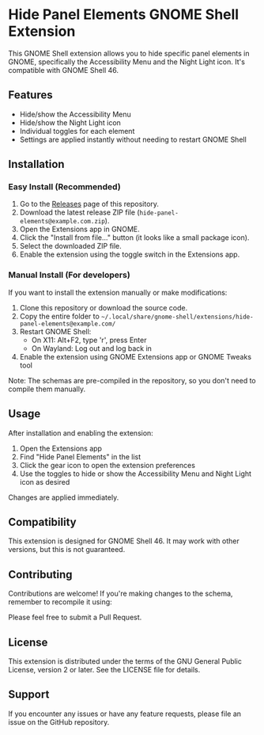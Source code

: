 # Hide Panel Elements GNOME Shell Extension

This GNOME Shell extension allows you to hide specific panel elements in GNOME, specifically the Accessibility Menu and the Night Light icon. It's compatible with GNOME Shell 46.

## Features

- Hide/show the Accessibility Menu
- Hide/show the Night Light icon
- Individual toggles for each element
- Settings are applied instantly without needing to restart GNOME Shell

## Installation

### Easy Install (Recommended)

1. Go to the [Releases](https://github.com/yourusername/hide-panel-elements/releases) page of this repository.
2. Download the latest release ZIP file (`hide-panel-elements@example.com.zip`).
3. Open the Extensions app in GNOME.
4. Click the "Install from file..." button (it looks like a small package icon).
5. Select the downloaded ZIP file.
6. Enable the extension using the toggle switch in the Extensions app.

### Manual Install (For developers)

If you want to install the extension manually or make modifications:

1. Clone this repository or download the source code.
2. Copy the entire folder to `~/.local/share/gnome-shell/extensions/hide-panel-elements@example.com/`
3. Restart GNOME Shell:
   - On X11: Alt+F2, type 'r', press Enter
   - On Wayland: Log out and log back in
4. Enable the extension using GNOME Extensions app or GNOME Tweaks tool

Note: The schemas are pre-compiled in the repository, so you don't need to compile them manually.

## Usage

After installation and enabling the extension:

1. Open the Extensions app
2. Find "Hide Panel Elements" in the list
3. Click the gear icon to open the extension preferences
4. Use the toggles to hide or show the Accessibility Menu and Night Light icon as desired

Changes are applied immediately.

## Compatibility

This extension is designed for GNOME Shell 46. It may work with other versions, but this is not guaranteed.

## Contributing

Contributions are welcome! If you're making changes to the schema, remember to recompile it using:

Please feel free to submit a Pull Request.

## License

This extension is distributed under the terms of the GNU General Public License, version 2 or later. See the LICENSE file for details.

## Support

If you encounter any issues or have any feature requests, please file an issue on the GitHub repository.

